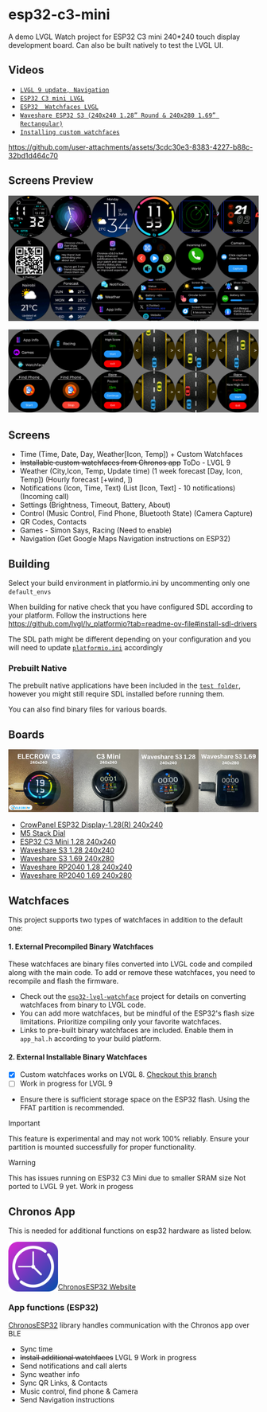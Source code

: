 # esp32-c3-mini
A demo LVGL Watch project for ESP32 C3 mini 240*240 touch display development board. Can also be built natively to test the LVGL UI.

## Videos

- [`LVGL 9 update, Navigation`](https://youtu.be/qGODX6ALO_U)
- [`ESP32 C3 mini LVGL`](https://youtu.be/u96OkjxC0Ro)
- [`ESP32  Watchfaces LVGL`](https://youtu.be/lvRsTp9v6_k)
- [`Waveshare ESP32 S3 (240x240 1.28” Round & 240x280 1.69” Rectangular)`](https://youtu.be/WXER_NX7LWI)
- [`Installing custom watchfaces`](https://youtu.be/qXx6tj7s6pQ)



https://github.com/user-attachments/assets/3cdc30e3-8383-4227-b88c-32bd1d464c70



## Screens Preview

![Preview](preview.png?raw=true "preview")

![Preview2](preview_2.png?raw=true "preview2")

## Screens
 - Time (Time, Date, Day, Weather[Icon, Temp]) + Custom Watchfaces
 - ~~Installable custom watchfaces from Chronos app~~ ToDo - LVGL 9
 - Weather (City,Icon, Temp, Update time) (1 week forecast [Day, Icon, Temp]) (Hourly forecast [+wind, ])
 - Notifications (Icon, Time, Text) (List [Icon, Text] - 10 notifications) (Incoming call)
 - Settings (Brightness, Timeout, Battery, About)
 - Control (Music Control, Find Phone, Bluetooth State) (Camera Capture)
 - QR Codes, Contacts
 - Games - Simon Says, Racing (Need to enable)
 - Navigation (Get Google Maps Navigation instructions on ESP32)

 ## Building

 Select your build environment in platformio.ini by uncommenting only one `default_envs`

 When building for native check that you have configured SDL according to your platform. Follow the instructions here
 https://github.com/lvgl/lv_platformio?tab=readme-ov-file#install-sdl-drivers

 The SDL path might be different depending on your configuration and you will need to update [`platformio.ini`](platformio.ini) accordingly

 ### Prebuilt Native 

 The prebuilt native applications have been included in the [`test folder`](test/), however you might still require SDL installed before running them.
 
 You can also find binary files for various boards.

## Boards

![Boards](boards.png?raw=true "boards")

- [CrowPanel ESP32 Display-1.28(R) 240x240](https://www.elecrow.com/crowpanel-esp32-display-1-28-r-inch-240-240-round-ips-display-capacitive-touch-spi-screen.html)
- [M5 Stack Dial](https://docs.m5stack.com/en/core/M5Dial)
- [ESP32 C3 Mini 1.28 240x240](https://www.aliexpress.com/item/1005006451631422.html)
- [Waveshare S3 1.28 240x240](https://www.waveshare.com/product/esp32-s3-touch-lcd-1.28.htm)
- [Waveshare S3 1.69 240x280](https://www.waveshare.com/esp32-s3-touch-lcd-1.69.htm)
- [Waveshare RP2040 1.28 240x240](https://www.waveshare.com/rp2040-touch-lcd-1.28.htm)
- [Waveshare RP2040 1.69 240x280](https://www.waveshare.com/product/rp2040-touch-lcd-1.69.htm)

 ## Watchfaces

This project supports two types of watchfaces in addition to the default one:

#### 1. External Precompiled Binary Watchfaces

These watchfaces are binary files converted into LVGL code and compiled along with the main code. To add or remove these watchfaces, you need to recompile and flash the firmware.

- Check out the [`esp32-lvgl-watchface`](https://github.com/fbiego/esp32-lvgl-watchface) project for details on converting watchfaces from binary to LVGL code.
- You can add more watchfaces, but be mindful of the ESP32's flash size limitations. Prioritize compiling only your favorite watchfaces.
- Links to pre-built binary watchfaces are included. Enable them in `app_hal.h` according to your build platform.

#### 2. External Installable Binary Watchfaces

- [x] Custom watchfaces works on LVGL 8. [Checkout this branch](https://github.com/fbiego/esp32-c3-mini/tree/lvgl_8)
- [ ] Work in progress for LVGL 9

- Ensure there is sufficient storage space on the ESP32 flash. Using the FFAT partition is recommended.

> [!IMPORTANT]
> This feature is experimental and may not work 100% reliably.
> Ensure your partition is mounted successfully for proper functionality.

> [!WARNING]  
> This has issues running on ESP32 C3 Mini due to smaller SRAM size
> Not ported to LVGL 9 yet. Work in progess

## Chronos App
This is needed for additional functions on esp32 hardware as listed below.

[<img src="chronos.png?raw=true" width=100 align=left>](https://chronos.ke/app?id=c3-mini)
<br><br><br><br>

[ChronosESP32 Website](https://chronos.ke/esp32)


### App functions (ESP32)
[ChronosESP32](https://github.com/fbiego/chronos-esp32) library handles communication with the Chronos app over BLE
- Sync time
- ~~Install additional watchfaces~~ LVGL 9 Work in progress
- Send notifications and call alerts
- Sync weather info
- Sync QR Links, & Contacts
- Music control, find phone & Camera
- Send Navigation instructions

